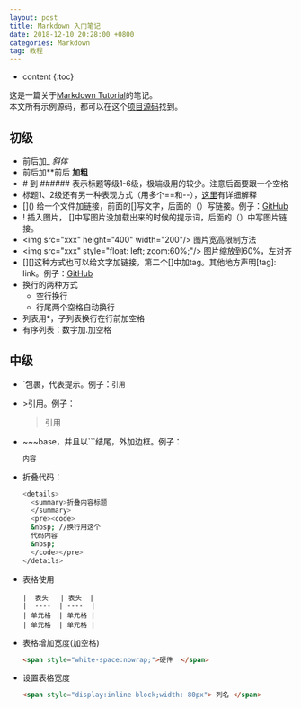 ```yaml
---
layout: post
title: Markdown 入门笔记
date: 2018-12-10 20:28:00 +0800
categories: Markdown
tag: 教程
---
```

* content
{:toc}

这是一篇关于[Markdown Tutorial](https://www.markdowntutorial.com/)的笔记。  
本文所有示例源码，都可以在这个[项目源码](https://github.com/hqglichao/hqglichao.github.io)找到。  

初级
------------------------------------------

* 前后加_ _斜体_ 
* 前后加\**前后 **加粗**
* \# 到 \###### 表示标题等级1-6级，极端级用的较少。注意后面要跟一个空格
* 标题1、2级还有另一种表现方式（用多个==和--），[这里](https://wastemobile.gitbooks.io/gitbook-chinese/content/format/markdown.html)有详细解释
* \[]() 给一个文件加链接，前面的\[]写文字，后面的（）写链接。例子：[GitHub](https:\\www.github.com)
* \![]() 插入图片， \[]中写图片没加载出来的时候的提示词，后面的（）中写图片链接。
* \<img src="xxx" height="400" width="200"/>  图片宽高限制方法
* \<img src="xxx" style="float: left; zoom:60%;"/> 图片缩放到60%，左对齐
* \[]\[]这种方式也可以给文字加链接，第二个\[]中加tag。其他地方声明\[tag]: link。例子：[GitHub][linkName]
* 换行的两种方式
  * 空行换行
  * 行尾两个空格自动换行
* 列表用\*，子列表换行在行前加空格
* 有序列表：数字加.加空格



中级
------------------------------------------

* \`包裹，代表提示。例子：`引用`

* \>引用。例子：

  >引用

* \~~~base，并且以```结尾，外加边框。例子：

  ~~~bash
  内容
  ~~~

* 折叠代码：

  ```bash
  <details>
    <summary>折叠内容标题
    </summary>
    <pre><code>  
    &nbsp; //换行用这个
    代码内容
    &nbsp;
    </code></pre>
  </details>
  ```

* 表格使用

  ```
  |  表头   | 表头  |
  |  ----  | ----  |
  | 单元格  | 单元格 |
  | 单元格  | 单元格 |
  ```

* 表格增加宽度(加空格)

  ```html
  <span style="white-space:nowrap;">硬件  </span>
  ```

* 设置表格宽度

  ```html
  <span style="display:inline-block;width: 80px"> 列名 </span>
  ```

  

[linkName]: https:\\\\www.github.com
